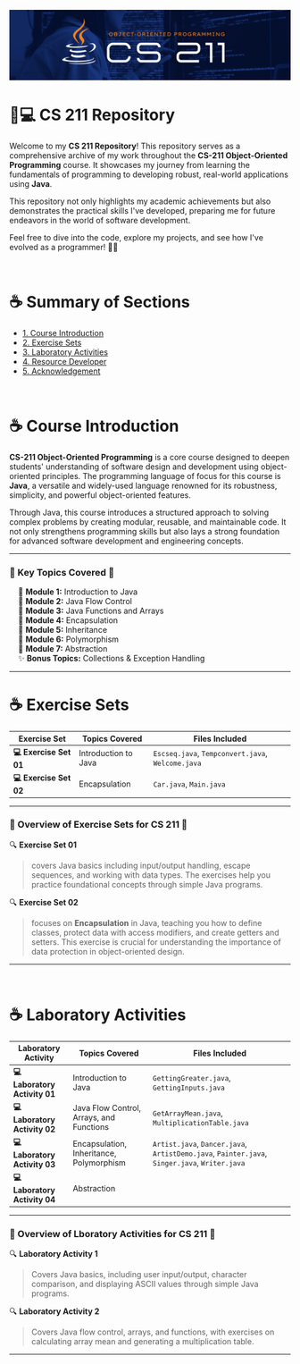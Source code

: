 <p align="center">
   <img src="ReadMe/Header.png" alt="FitSpace Logo" style="max-width: 100%; height: auto;">
</p>

# 🌟💻 CS 211 Repository 

Welcome to my **CS 211 Repository**! This repository serves as a comprehensive archive of my work throughout the **CS-211 Object-Oriented Programming** course. It showcases my journey from learning the fundamentals of programming to developing robust, real-world applications using **Java**. 

This repository not only highlights my academic achievements but also demonstrates the practical skills I've developed, preparing me for future endeavors in the world of software development.

Feel free to dive into the code, explore my projects, and see how I've evolved as a programmer! 👩‍💻

<br>


# ☕ Summary of Sections
-  [1.  Course Introduction](#course_intro)
-  [2.  Exercise Sets](#exercise_sets)
-  [3. Laboratory Activities](#lab_acts)
-  [4. Resource Developer](#rsrc_developer)
-  [5. Acknowledgement](#proj_acknowledgement)
<br>


# <a id = "course_intro"> ☕ Course Introduction </a> 
 **CS-211 Object-Oriented Programming** is a core course designed to deepen students' understanding of software design and development using object-oriented principles. The programming language of focus for this course is **Java**, a versatile and widely-used language renowned for its robustness, simplicity, and powerful object-oriented features.

Through Java, this course introduces a structured approach to solving complex problems by creating modular, reusable, and maintainable code. It not only strengthens programming skills but also lays a strong foundation for advanced software development and engineering concepts.

---
### 🌟 Key Topics Covered 🌟  
&nbsp;&nbsp;&nbsp;&nbsp;🔹 **Module 1:** Introduction to Java  
&nbsp;&nbsp;&nbsp;&nbsp;🔹 **Module 2:** Java Flow Control  
&nbsp;&nbsp;&nbsp;&nbsp;🔹 **Module 3:** Java Functions and Arrays  
&nbsp;&nbsp;&nbsp;&nbsp;🔹 **Module 4:** Encapsulation  
&nbsp;&nbsp;&nbsp;&nbsp;🔹 **Module 5:** Inheritance  
&nbsp;&nbsp;&nbsp;&nbsp;🔹 **Module 6:** Polymorphism  
&nbsp;&nbsp;&nbsp;&nbsp;🔹 **Module 7:** Abstraction  
&nbsp;&nbsp;&nbsp;&nbsp;✨ **Bonus Topics:** Collections & Exception Handling

---

# <a id="exercise_sets"> ☕ Exercise Sets </a>
| **Exercise Set**  | **Topics Covered**                                         | **Files Included**                                           |
|-------------------|------------------------------------------------------------|--------------------------------------------------------------|
| **💻 Exercise Set 01** | Introduction to Java  | `Escseq.java`, `Tempconvert.java`, `Welcome.java`             |
| **💻 Exercise Set 02** | Encapsulation | `Car.java`, `Main.java`                                       |

---

### 🌟 Overview of Exercise Sets for CS 211 🌟

🔍 **Exercise Set 01** 
> covers Java basics including input/output handling, escape sequences, and working with data types. The exercises help you practice foundational concepts through simple Java programs.

🔍 **Exercise Set 02** 
> focuses on **Encapsulation** in Java, teaching you how to define classes, protect data with access modifiers, and create getters and setters. This exercise is crucial for understanding the importance of data protection in object-oriented design.
---
<br>

# <a id = "lab_acts"> ☕ Laboratory Activities </a> 

| **Laboratory Activity**  | **Topics Covered**                                         | **Files Included**                                           |
|--------------------------|------------------------------------------------------------|--------------------------------------------------------------|
| **💻 Laboratory Activity 01** | Introduction to Java                                      | `GettingGreater.java`, `GettingInputs.java`                   |
| **💻 Laboratory Activity 02** | Java Flow Control, Arrays, and Functions                   | `GetArrayMean.java`, `MultiplicationTable.java`               |
| **💻 Laboratory Activity 03** | Encapsulation, Inheritance, Polymorphism                   | `Artist.java`, `Dancer.java`, `ArtistDemo.java`, `Painter.java`, `Singer.java`, `Writer.java` |
| **💻 Laboratory Activity 04** | Abstraction                   |  |

---

### 🌟 Overview of Lboratory Activities for CS 211 🌟

🔍 **Laboratory Activity 1** 
> Covers Java basics, including user input/output, character comparison, and displaying ASCII values through simple Java programs.

🔍 **Laboratory Activity 2** 
> Covers Java flow control, arrays, and functions, with exercises on calculating array mean and generating a multiplication table.
---
<br>
